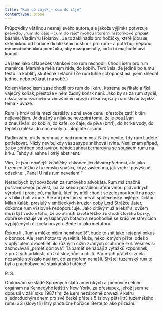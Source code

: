 ```yaml
---
title: "Rum do čaje\_– čum do ráje"
contentType: prose
---
```


  

Průpovídky většinou neznají svého autora, ale jakože výjimka potvrzuje pravidlo, „rum do čaje – čum do ráje“ mohou literární historikové připsat básníku Vladimíru Holanovi. Je to zaklínadlo pro holčičky, které jdou se skleničkou od hořčice do blízkého hostince pro rum – a potřebují nějakou mnemotechnickou pomůcku, aby nezapomněly, cože to mají tatínkovi koupit.

Já jsem jako chlapeček tatínkovi pro rum nechodil. Chodil jsem pro rum mamince. Maminka měla rum ráda, do koblih. Tvrdívala, že jedině po rumu těsto na koblihy skutečně zvláční. (Že rum tuhle schopnost má, jsem shledal jednou nebo pětkrát i na sobě.)

Kolem Vánoc jsem zase chodil pro rum do likéru, kterému se říkalo a říká vaječný koňak, přestože v něm žádný koňak není. Jako by se za rum styděl, nikdo tomu rodinnému vánočnímu nápoji neříká vaječný rum. Berte to jako téma k úvaze.

Rum je hrdý pária mezi destiláty a zná svou cenu, přestože patří k těm nejlevnějším. Je družný a nijak se nevzpírá tomu, že je používán a zneužíván: do koblih, do kafe, do čaje, do piva (brrr!), do horké vody, do teplého mléka, do coca-coly a… doplňte si sami.

Radím vám, nikdy neohrnujte nad rumem nos. Nikdy nevíte, kdy rum budete potřebovat. Nikdy nevíte, kdy vás zasype sněhová lavina. Není znám případ, že by pohřben pod lavinou někdo zahnal bernardýna se soudkem rumu na krku. Tehdy si nahne i otrlý abstinent.

Vím, že jsou onačejší kořaličky, dokonce jim dávám přednost, ale jako tuzemec těžko v tuzemsku snáším, když zaslechnu, jak vrchní povýšeně odsekne: „Pane! U nás rum nevedem!“

Nerad bych byl považován za rumového advokáta. Rum má značně pošramocenou pověst, má za sebou pořádnou aféru vinou podvodných výrobců i prodejců, mafiánů, kteří by měli chodit se železnou koulí na noze a s bílou holí v ruce. Ale ani před tím si nestál společensky nejlépe. Doktor Milan Kaláb, proslulý v uměleckých kruzích coby Lord Strážce Jater, dokonce rum výslovně nedoporučuje. Jako citlivý muž a lékař si ovšem musí být vědom toho, že po strništi života těžko se chodí člověku bosky, dobře se rázuje ve vyšlapaných botách a nepohodlně se kráčí ve střevících vypůjčených či zcela nových. Berte to jako metaforu.

Řeknu-li „Rum a mléko ničím nenahradíš!“, bude to znít jako nejapný pokus o bonmot. Ale jsem hotov to vysvětlit. Nuže, několik mých přátel odešlo v uplynulém dvacetiletí do různých cizin zvaných souhrnně exil. Vesměs si zachovávali „paměť domova“. Ta paměť se napájí z výtažků vzpomínek, z prožitých událostí, útržků slov, vůní a chutí. Pár mých přátel si zcela nezávisle stýskalo nad tím, co za mořem nenašli. Slyšte: tuzemský rum to byl a prachobyčejná stánkařská hořčice!

P. S.

  

Omlouvám se vládě Spojených států amerických a jmenovitě celním orgánům na Kennedyho letišti v New Yorku za přestupek, jehož jsem se dopustil v září roku 1987 tím, že jsem nezákonně provezl v kufru s jednoduchým dnem pro své české přátele 5 (slovy pět) litrů tuzemského rumu a 3 (slovy tři) litry plnotučné hořčice. Berte to jako přiznání.

